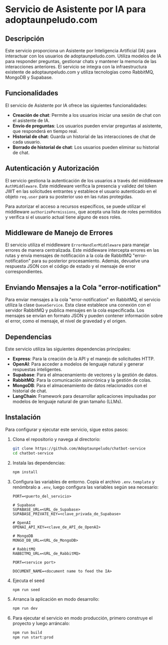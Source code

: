 # Servicio de Asistente por IA para adoptaunpeludo.com

## Descripción

Este servicio proporciona un Asistente por Inteligencia Artificial (IA) para interactuar con los usuarios de adoptaunpeludo.com. Utiliza modelos de IA para responder preguntas, gestionar chats y mantener la memoria de las interacciones anteriores. El servicio se integra con la infraestructura existente de adoptaunpeludo.com y utiliza tecnologías como RabbitMQ, MongoDB y Supabase.

## Funcionalidades

El servicio de Asistente por IA ofrece las siguientes funcionalidades:

- **Creación de chat**: Permite a los usuarios iniciar una sesión de chat con el asistente de IA.
- **Envío de preguntas**: Los usuarios pueden enviar preguntas al asistente, que responderá en tiempo real.
- **Historial de chat**: Guarda un historial de las interacciones de chat de cada usuario.
- **Borrado de historial de chat**: Los usuarios pueden eliminar su historial de chat.

## Autenticación y Autorización

El servicio gestiona la autenticación de los usuarios a través del middleware `AuthMiddleware`. Este middleware verifica la presencia y validez del token JWT en las solicitudes entrantes y establece el usuario autenticado en el objeto `req.user` para su posterior uso en las rutas protegidas.

Para autorizar el acceso a recursos específicos, se puede utilizar el middleware `authorizePermissions`, que acepta una lista de roles permitidos y verifica si el usuario actual tiene alguno de esos roles.

## Middleware de Manejo de Errores

El servicio utiliza el middleware `ErrorHandlerMiddleware` para manejar errores de manera centralizada. Este middleware intercepta errores en las rutas y envía mensajes de notificación a la cola de RabbitMQ "error-notification" para su posterior procesamiento. Además, devuelve una respuesta JSON con el código de estado y el mensaje de error correspondientes.

## Enviando Mensajes a la Cola "error-notification"

Para enviar mensajes a la cola "error-notification" en RabbitMQ, el servicio utiliza la clase `QueueService`. Esta clase establece una conexión con el servidor RabbitMQ y publica mensajes en la cola especificada. Los mensajes se envían en formato JSON y pueden contener información sobre el error, como el mensaje, el nivel de gravedad y el origen.

## Dependencias

Este servicio utiliza las siguientes dependencias principales:

- **Express**: Para la creación de la API y el manejo de solicitudes HTTP.
- **OpenAI**: Para acceder a modelos de lenguaje natural y generar respuestas inteligentes.
- **Supabase**: Para el almacenamiento de vectores y la gestión de datos.
- **RabbitMQ**: Para la comunicación asincrónica y la gestión de colas.
- **MongoDB**: Para el almacenamiento de datos relacionados con el historial de chat.
- **LangChain**: Framework para desarrollar aplicaciones impulsadas por modelos de lenguaje natural de gran tamaño (LLMs).

## Instalación

Para configurar y ejecutar este servicio, sigue estos pasos:

1. Clona el repositorio y navega al directorio:
    ```bash
    git clone https://github.com/Adoptaunpeludo/chatbot-service
    cd chatbot-service
    ```

2. Instala las dependencias:
    ```bash
    npm install
    ```

3. Configura las variables de entorno. Copia el archivo `.env.template` y renómbralo a `.env`, luego configura las variables según sea necesario:

    ```plaintext
    PORT=<puerto_del_servicio>

    # Supabase
    SUPABASE_URL=<URL_de_Supabase>
    SUPABASE_PRIVATE_KEY=<clave_privada_de_Supabase>

    # OpenAI
    OPENAI_API_KEY=<clave_de_API_de_OpenAI>

    # MongoDB
    MONGO_DB_URL=<URL_de_MongoDB>

    # RabbitMQ
    RABBITMQ_URL=<URL_de_RabbitMQ>

    PORT=<service port>

    DOCUMENT_NAME=<document name to feed the IA>
    ```
    
4. Ejecuta el seed
   
    ```bash
    npm run seed
    ```

5. Arranca la aplicación en modo desarrollo:
   
    ```bash
    npm run dev
    ```

6. Para ejecutar el servicio en modo producción, primero construye el proyecto y luego arráncalo:
   
    ```bash
    npm run build
    npm run start:prod
    ```



